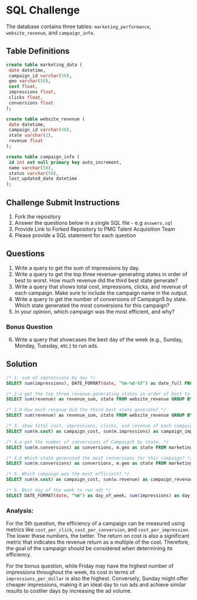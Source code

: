 # SQL Challenge

The database contains three tables: `marketing_performance`, `website_revenue`, and `campaign_info`. 

## Table Definitions

```sql
create table marketing_data (
 date datetime,
 campaign_id varchar(50),
 geo varchar(50),
 cost float,
 impressions float,
 clicks float,
 conversions float
);

create table website_revenue (
 date datetime,
 campaign_id varchar(50),
 state varchar(2),
 revenue float
);

create table campaign_info (
 id int not null primary key auto_increment,
 name varchar(50),
 status varchar(50),
 last_updated_date datetime
);
```

## Challenge Submit Instructions
1. Fork the repository
2. Answer the questions below in a single SQL file - e.g `answers.sql`
3. Provide Link to Forked Repository to PMG Talent Acquisition Team
4. Please provide a SQL statement for each question

## Questions

1. Write a query to get the sum of impressions by day.
2. Write a query to get the top three revenue-generating states in order of best to worst. How much revenue did the third best state generate?
3. Write a query that shows total cost, impressions, clicks, and revenue of each campaign. Make sure to include the campaign name in the output.
4. Write a query to get the number of conversions of Campaign5 by state. Which state generated the most conversions for this campaign?
5. In your opinion, which campaign was the most efficient, and why?

### Bonus Question
6. Write a query that showcases the best day of the week (e.g., Sunday, Monday, Tuesday, etc.) to run ads.

## Solution

```sql
/* 1. sum of impressions by day */
SELECT sum(impressions), DATE_FORMAT(date, "%m-%d-%Y") as date_full FROM marketing_data GROUP BY date_full ORDER BY date_full ASC;

/* 2.a get the top three revenue-generating states in order of best to worst. */
SELECT sum(revenue) as revenue_sum, state FROM website_revenue GROUP BY state ORDER BY revenue_sum DESC limit 3;

/* 2.b How much revenue did the third best state generate? */
SELECT sum(revenue) as revenue_sum, state FROM website_revenue GROUP BY state ORDER BY revenue_sum DESC limit 1 offset 2;

/* 3. show total cost, impressions, clicks, and revenue of each campaign. */
SELECT sum(m.cost) as campaign_cost, sum(m.impressions) as campaign_impressions, sum(m.clicks) as campaign_clicks, sum(w.revenue) as campaign_revenue, c.name as campaign_name FROM marketing_data m, website_revenue w, campaign_info c WHERE m.campaign_id = w.campaign_id AND w.campaign_id = c.id GROUP BY c.name;

/* 4.a get the number of conversions of Campaign5 by state. */
SELECT sum(m.conversions) as conversions, m.geo as state FROM marketing_data m, campaign_info c WHERE c.name="Campaign5" AND c.id=m.campaign_id GROUP BY m.geo ORDER BY conversions DESC;

/* 4.b Which state generated the most conversions for this campaign? */
SELECT sum(m.conversions) as conversions, m.geo as state FROM marketing_data m, campaign_info c WHERE c.name="Campaign5" AND c.id=m.campaign_id GROUP BY m.geo ORDER BY conversions DESC LIMIT 1;

/* 5. Which campaign was the most efficient? */
SELECT sum(m.cost) as campaign_cost, sum(w.revenue) as campaign_revenue, sum(w.revenue)/sum(m.cost) as campaign_return_on_cost, sum(m.conversions)/sum(m.cost) as campaign_cost_per_conversion, sum(m.clicks)/sum(m.cost) as campaign_cost_per_click, sum(m.impressions)/sum(m.cost) as campaign_cost_per_impression, c.name FROM marketing_data m, website_revenue w, campaign_info c WHERE m.campaign_id=w.campaign_id AND w.campaign_id=c.id GROUP BY w.campaign_id;

/* 6. Best day of the week to run ads */
SELECT DATE_FORMAT(date, "%W") as day_of_week, sum(impressions) as day_of_week_impressions, sum(cost) as day_of_week_cost, sum(impressions)/sum(cost) as impressions_per_dollar FROM marketing_data GROUP BY day_of_week ORDER BY day_of_week_impressions DESC;
```

### Analysis:

For the 5th question, the efficiency of a campaign can be measured using metrics like `cost_per_click`, `cost_per_conversion`, and `cost_per_impression`. The lower these numbers, the better. The return on cost is also a significant metric that indicates the revenue return as a multiple of the cost. Therefore, the goal of the campaign should be considered when determining its efficiency.

For the bonus question, while Friday may have the highest number of impressions throughout the week, its cost in terms of `impressions_per_dollar` is also the highest. Conversely, Sunday might offer cheaper impressions, making it an ideal day to run ads and achieve similar results to costlier days by increasing the ad volume.


